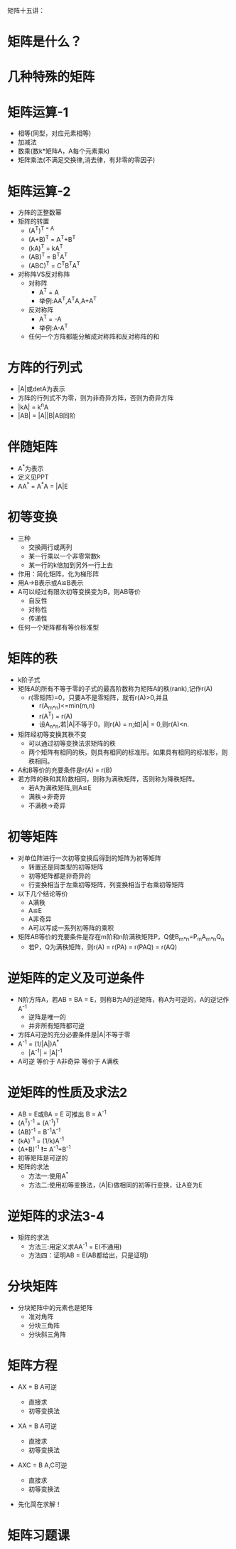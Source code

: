 矩阵十五讲：
# 矩阵是什么？

# 几种特殊的矩阵

# 矩阵运算-1
* 相等(同型，对应元素相等)
* 加减法
* 数乘(数k*矩阵A，A每个元素乘k)
* 矩阵乘法(不满足交换律,消去律，有非零的零因子)

# 矩阵运算-2
* 方阵的正整数幂
* 矩阵的转置
	* (A<sup>T</sup>)<sup>T = A
	* (A+B)<sup>T</sup> = A<sup>T</sup>+B<sup>T</sup>
	* (kA)<sup>T</sup> = kA<sup>T</sup>
	* (AB)<sup>T</sup> = B<sup>T</sup>A<sup>T</sup>
	* (ABC)<sup>T</sup> = C<sup>T</sup>B<sup>T</sup>A<sup>T</sup>
* 对称阵VS反对称阵
	* 对称阵 
		* A<sup>T</sup> = A
		* 举例:AA<sup>T</sup>,A<sup>T</sup>A,A+A<sup>T</sup>
	* 反对称阵
		* A<sup>T</sup> = -A
		* 举例:A-A<sup>T</sup>
	* 任何一个方阵都能分解成对称阵和反对称阵的和

# 方阵的行列式
* |A|或detA为表示
* 方阵的行列式不为零，则为非奇异方阵，否则为奇异方阵
* |kA| = k<sup>n</sup>A
* |AB| = |A||B|AB同阶

# 伴随矩阵
* A<sup>\*</sup>为表示
* 定义见PPT
* AA<sup>\*</sup> = A<sup>\*</sup>A = |A|E

# 初等变换
* 三种
	* 交换两行或两列
	* 某一行乘以一个非零常数k
	* 某一行的k倍加到另外一行上去
* 作用：简化矩阵，化为梯形阵
* 用A->B表示或A≌B表示
* A可以经过有限次初等变换变为B，则AB等价
	* 自反性
	* 对称性
	* 传递性
* 任何一个矩阵都有等价标准型

# 矩阵的秩
* k阶子式
* 矩阵A的所有不等于零的子式的最高阶数称为矩阵A的秩(rank),记作r(A)
	* r(零矩阵)=0，只要A不是零矩阵，就有r(A)>0,并且
		* r(A<sub>m*n</sub>)<=min(m,n)
		* r(A<sup>T</sup>) = r(A)
		* 设A<sub>n*n</sub>,若|A|不等于0，则r(A) = n;如|A| = 0,则r(A)<n.
* 矩阵经初等变换其秩不变
	* 可以通过初等变换法求矩阵的秩
	* 两个矩阵有相同的秩，则具有相同的标准形。如果具有相同的标准形，则秩相同。
* A和B等价的充要条件是r(A) = r(B)
* 若方阵的秩和其阶数相同，则称为满秩矩阵，否则称为降秩矩阵。
	* 若A为满秩矩阵,则A≌E
	* 满秩->非奇异
	* 不满秩->奇异

# 初等矩阵
* 对单位阵进行一次初等变换后得到的矩阵为初等矩阵
	* 转置还是同类型的初等矩阵
	* 初等矩阵都是非奇异的
	* 行变换相当于左乘初等矩阵，列变换相当于右乘初等矩阵
* 以下几个结论等价
	* A满秩
	* A≌E
	* A非奇异
	* A可以写成一系列初等阵的乘积
* 矩阵AB等价的充要条件是存在m阶和n阶满秩矩阵P，Q使B<sub>m\*n</sub>=P<sub>m</sub>A<sub>m\*n</sub>Q<sub>n</sub>
	* 若P，Q为满秩矩阵，则r(A) = r(PA) = r(PAQ) = r(AQ)

# 逆矩阵的定义及可逆条件
* N阶方阵A，若AB = BA = E，则称B为A的逆矩阵，称A为可逆的，A的逆记作A<sup>-1</sup>
	* 逆阵是唯一的
	* 并非所有矩阵都可逆
* 方阵A可逆的充分必要条件是|A|不等于零
* A<sup>-1</sup> = (1/|A|)A<sup>\*</sup>
	* |A<sup>-1</sup>| = |A|<sup>-1</sup>
* A可逆 等价于 A非奇异 等价于 A满秩


# 逆矩阵的性质及求法2
* AB = E或BA = E 可推出 B = A<sup>-1</sup>
* (A<sup>T</sup>)<sup>-1</sup> = (A<sup>-1</sup>)<sup>T</sup>
* (AB)<sup>-1</sup> = B<sup>-1</sup>A<sup>-1</sup>
* (kA)<sup>-1</sup> = (1/k)A<sup>-1</sup>
* (A+B)<sup>-1</sup> **!=** A<sup>-1</sup>+B<sup>-1</sup>
* 初等矩阵是可逆的
* 矩阵的求法
	* 方法一:使用A<sup>\*</sup>
	* 方法二:使用初等变换法，(A|E)做相同的初等行变换，让A变为E

# 逆矩阵的求法3-4
* 矩阵的求法
	* 方法三:用定义求AA<sup>-1</sup> = E(不通用)
	* 方法四：证明AB = E(AB都给出，只是证明)

# 分块矩阵
* 分块矩阵中的元素也是矩阵
	* 准对角阵
	* 分块三角阵
	* 分块斜三角阵
	
# 矩阵方程
* AX = B A可逆
	* 直接求
	* 初等变换法
* XA = B A可逆
  * 直接求
  * 初等变换法
* AXC = B A,C可逆
  * 直接求
  * 初等变换法

* 先化简在求解！

# 矩阵习题课
